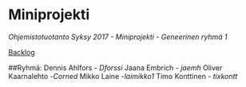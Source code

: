# Miniprojekti
_Ohjemistotuotanto Syksy 2017 - Miniprojekti - Geneerinen ryhmä 1_

[Backlog](https://docs.google.com/spreadsheets/d/1J0VOMOy0Ss3T3Ywq5ZDuwMiCbGqYshBwwUBn-Ye1sZk/edit?usp=sharing)




##Ryhmä:
Dennis Ahlfors - *Dforssi*
Jaana Embrich - *jaemh*
Oliver Kaarnalehto -*Corned*
Mikko Laine -*laimikko1*
Timo Konttinen - *tixkontt*



